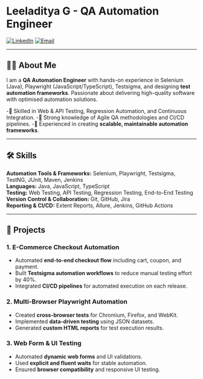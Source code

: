 # Leeladitya G - QA Automation Engineer

[![LinkedIn](https://img.shields.io/badge/LinkedIn-Profile-blue?logo=linkedin)](https://www.linkedin.com/in/leeladitya-g-126172382/)
[![Email](https://img.shields.io/badge/Email-leelasonu12@gmail.com-red?logo=gmail)](mailto:leelasonu12@gmail.com)

---

## 👨‍💻 About Me
I am a **QA Automation Engineer** with hands-on experience in Selenium (Java), Playwright (JavaScript/TypeScript), Testsigma, and designing **test automation frameworks**. Passionate about delivering high-quality software with optimised automation solutions.

-🔹 Skilled in Web & API Testing, Regression Automation, and Continuous Integration.
-🔹 Strong knowledge of Agile QA methodologies and CI/CD pipelines.
-🔹 Experienced in creating **scalable, maintainable automation frameworks**.

---

## 🛠 Skills
**Automation Tools & Frameworks:** Selenium, Playwright, Testsigma, TestNG, JUnit, Maven, Jenkins  
**Languages:** Java, JavaScript, TypeScript  
**Testing:** Web Testing, API Testing, Regression Testing, End-to-End Testing  
**Version Control & Collaboration:** Git, GitHub, Jira  
**Reporting & CI/CD:** Extent Reports, Allure, Jenkins, GitHub Actions  

---

## 🚀 Projects

### 1. E-Commerce Checkout Automation
- Automated **end-to-end checkout flow** including cart, coupon, and payment.
- Built **Testsigma automation workflows** to reduce manual testing effort by 40%.
- Integrated **CI/CD pipelines** for automated execution on each release.

### 2. Multi-Browser Playwright Automation
- Created **cross-browser tests** for Chromium, Firefox, and WebKit.
- Implemented **data-driven testing** using JSON datasets.
- Generated **custom HTML reports** for test execution results.

### 3. Web Form & UI Testing
- Automated **dynamic web forms** and UI validations.
- Used **explicit and fluent waits** for stable automation.
- Ensured **browser compatibility** and responsive UI testing.

